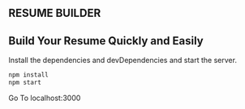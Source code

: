 ## RESUME BUILDER 
## Build Your Resume Quickly and Easily

Install the dependencies and devDependencies and start the server.

```sh
npm install
npm start
```
Go To localhost:3000
